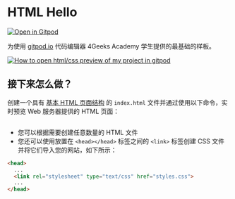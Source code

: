 # HTML Hello

[![Open in Gitpod](https://gitpod.io/button/open-in-gitpod.svg)](https://gitpod.io#https://github.com/4GeeksAcademy/html-hello.git)

为使用 [gitpod.io](gitpod.io) 代码编辑器 4Geeks Academy 学生提供的最基础的样板。

[![How to open html/css preview of my project in gitpod](https://github.com/4GeeksAcademy/Templates-Boilerplates/blob/master/assets/hello-html-intro.png?raw=true)](https://youtu.be/dfbDCMu_p-0)

## 接下来怎么做？

创建一个具有 [基本 HTML 页面结构](http://content.breatheco.de/lesson/what-is-html-learn-html#page-structure) 的 `index.html` 文件并通过使用以下命令，实时预览 Web 服务器提供的 HTML 页面：

```sh
```

- 您可以根据需要创建任意数量的 HTML 文件
- 您还可以使用放置在 `<head></head>` 标签之间的 `<link>` 标签创建 CSS 文件并将它们导入您的网站，如下所示：

```html
<head>
  ...
  <link rel="stylesheet" type="text/css" href="styles.css">
  ...
</head>
```

